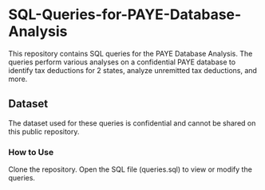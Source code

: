 # SQL-Queries-for-PAYE-Database-Analysis

This repository contains SQL queries for the PAYE Database Analysis. The queries perform various analyses on a confidential PAYE database to identify tax deductions for 2 states, analyze unremitted tax deductions, and more.

## Dataset

The dataset used for these queries is confidential and cannot be shared on this public repository. 

### How to Use

Clone the repository.
Open the SQL file (queries.sql) to view or modify the queries.

